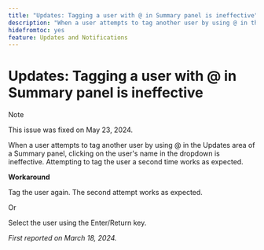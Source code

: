 ```yaml
---
title: "Updates: Tagging a user with @ in Summary panel is ineffective"
description: "When a user attempts to tag another user by using @ in the Updates area of a Summary panel, clicking on the user's name in the dropdown is ineffective. Attempting to tag the user a second time works as expected."
hidefromtoc: yes
feature: Updates and Notifications
---
```


# Updates: Tagging a user with @ in Summary panel is ineffective

>[!NOTE]
>
>This issue was fixed on May 23, 2024.

When a user attempts to tag another user by using @ in the Updates area of a Summary panel, clicking on the user's name in the dropdown is ineffective. Attempting to tag the user a second time works as expected.

**Workaround**

Tag the user again. The second attempt works as expected.

Or

Select the user using the Enter/Return key.

_First reported on March 18, 2024._


